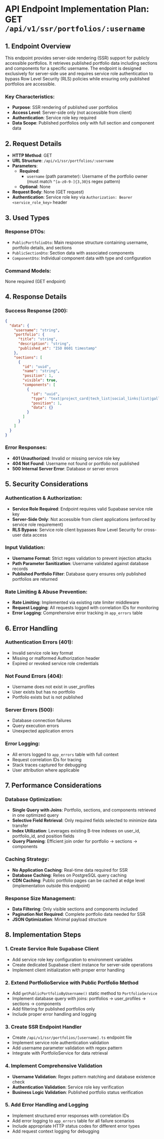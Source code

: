 # API Endpoint Implementation Plan: GET `/api/v1/ssr/portfolios/:username`

## 1. Endpoint Overview

This endpoint provides server-side rendering (SSR) support for publicly accessible portfolios. It retrieves published portfolio data including sections and components for a specific username. The endpoint is designed exclusively for server-side use and requires service role authentication to bypass Row Level Security (RLS) policies while ensuring only published portfolios are accessible.

### Key Characteristics:
- **Purpose**: SSR rendering of published user portfolios
- **Access Level**: Server-side only (not accessible from client)
- **Authentication**: Service role key required
- **Data Scope**: Published portfolios only with full section and component data

## 2. Request Details

- **HTTP Method**: GET
- **URL Structure**: `/api/v1/ssr/portfolios/:username`
- **Parameters**:
  - **Required**:
    - `username` (path parameter): Username of the portfolio owner (must match `^[a-z0-9-]{3,30}$` regex pattern)
  - **Optional**: None
- **Request Body**: None (GET request)
- **Authentication**: Service role key via `Authorization: Bearer <service_role_key>` header

## 3. Used Types

### Response DTOs:
- `PublicPortfolioDto`: Main response structure containing username, portfolio details, and sections
- `PublicSectionDto`: Section data with associated components
- `ComponentDto`: Individual component data with type and configuration

### Command Models:
None required (GET endpoint)

## 4. Response Details

### Success Response (200):
```json
{
  "data": {
    "username": "string",
    "portfolio": {
      "title": "string",
      "description": "string",
      "published_at": "ISO 8601 timestamp"
    },
    "sections": [
      {
        "id": "uuid",
        "name": "string",
        "position": 1,
        "visible": true,
        "components": [
          {
            "id": "uuid",
            "type": "text|project_card|tech_list|social_links|list|gallery|bio",
            "position": 1,
            "data": {}
          }
        ]
      }
    ]
  }
}
```

### Error Responses:
- **401 Unauthorized**: Invalid or missing service role key
- **404 Not Found**: Username not found or portfolio not published
- **500 Internal Server Error**: Database or server errors

## 5. Security Considerations

### Authentication & Authorization:
- **Service Role Required**: Endpoint requires valid Supabase service role key
- **Server-Side Only**: Not accessible from client applications (enforced by service role requirement)
- **RLS Bypass**: Service role client bypasses Row Level Security for cross-user data access

### Input Validation:
- **Username Format**: Strict regex validation to prevent injection attacks
- **Path Parameter Sanitization**: Username validated against database records
- **Published Portfolio Filter**: Database query ensures only published portfolios are returned

### Rate Limiting & Abuse Prevention:
- **Rate Limiting**: Implemented via existing rate limiter middleware
- **Request Logging**: All requests logged with correlation IDs for monitoring
- **Error Logging**: Comprehensive error tracking in `app_errors` table

## 6. Error Handling

### Authentication Errors (401):
- Invalid service role key format
- Missing or malformed Authorization header
- Expired or revoked service role credentials

### Not Found Errors (404):
- Username does not exist in user_profiles
- User exists but has no portfolio
- Portfolio exists but is not published

### Server Errors (500):
- Database connection failures
- Query execution errors
- Unexpected application errors

### Error Logging:
- All errors logged to `app_errors` table with full context
- Request correlation IDs for tracing
- Stack traces captured for debugging
- User attribution where applicable

## 7. Performance Considerations

### Database Optimization:
- **Single Query with Joins**: Portfolio, sections, and components retrieved in one optimized query
- **Selective Field Retrieval**: Only required fields selected to minimize data transfer
- **Index Utilization**: Leverages existing B-tree indexes on user_id, portfolio_id, and position fields
- **Query Planning**: Efficient join order for portfolio → sections → components

### Caching Strategy:
- **No Application Caching**: Real-time data required for SSR
- **Database Caching**: Relies on PostgreSQL query caching
- **CDN Caching**: Public portfolio pages can be cached at edge level (implementation outside this endpoint)

### Response Size Management:
- **Data Filtering**: Only visible sections and components included
- **Pagination Not Required**: Complete portfolio data needed for SSR
- **JSON Optimization**: Minimal payload structure

## 8. Implementation Steps

### 1. Create Service Role Supabase Client
- Add service role key configuration to environment variables
- Create dedicated Supabase client instance for server-side operations
- Implement client initialization with proper error handling

### 2. Extend PortfolioService with Public Portfolio Method
- Add `getPublicPortfolioByUsername()` static method to `PortfolioService`
- Implement database query with joins: portfolios → user_profiles → sections → components
- Add filtering for published portfolios only
- Include proper error handling and logging

### 3. Create SSR Endpoint Handler
- Create `/api/v1/ssr/portfolios/[username].ts` endpoint file
- Implement service role authentication validation
- Add username parameter validation with regex pattern
- Integrate with PortfolioService for data retrieval

### 4. Implement Comprehensive Validation
- **Username Validation**: Regex pattern matching and database existence check
- **Authentication Validation**: Service role key verification
- **Business Logic Validation**: Published portfolio status verification

### 5. Add Error Handling and Logging
- Implement structured error responses with correlation IDs
- Add error logging to `app_errors` table for all failure scenarios
- Include appropriate HTTP status codes for different error types
- Add request context logging for debugging